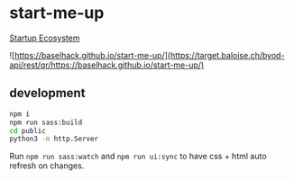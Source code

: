 # start-me-up

[Startup Ecosystem](https://baselhack.github.io/start-me-up/)

![https://baselhack.github.io/start-me-up/](https://target.baloise.ch/byod-api/rest/qr/https://baselhack.github.io/start-me-up/)

## development

```bash
npm i
npm run sass:build
cd public
python3 -m http.Server
```

Run `npm run sass:watch` and `npm run ui:sync` to have css + html auto refresh on changes.

